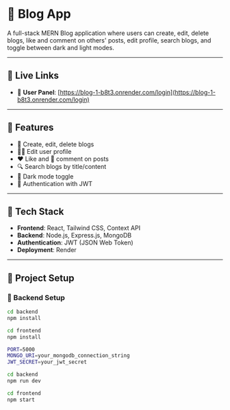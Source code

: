 # 📝 Blog App

A full-stack MERN Blog application where users can create, edit, delete blogs, like and comment on others' posts, edit profile, search blogs, and toggle between dark and light modes.

---

## 🔗 Live Links

- 👤 **User Panel**: [https://blog-1-b8t3.onrender.com/login](https://blog-1-b8t3.onrender.com/login)

---

## 🚀 Features

- 📝 Create, edit, delete blogs
- 🧑‍💻 Edit user profile
- ❤️ Like and 💬 comment on posts
- 🔍 Search blogs by title/content
- 🌙 Dark mode toggle
- 🔐 Authentication with JWT

---

## 🧠 Tech Stack

- **Frontend**: React, Tailwind CSS, Context API
- **Backend**: Node.js, Express.js, MongoDB
- **Authentication**: JWT (JSON Web Token)
- **Deployment**: Render

---

## 📁 Project Setup

### 🔧 Backend Setup

```bash
cd backend
npm install

cd frontend
npm install

PORT=5000
MONGO_URI=your_mongodb_connection_string
JWT_SECRET=your_jwt_secret

cd backend
npm run dev

cd frontend
npm start



